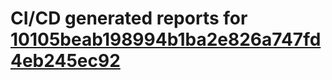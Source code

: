 # CI/CD generated reports for [10105beab198994b1ba2e826a747fd4eb245ec92](https://github.com/hydephp/develop/commit/10105beab198994b1ba2e826a747fd4eb245ec92)
